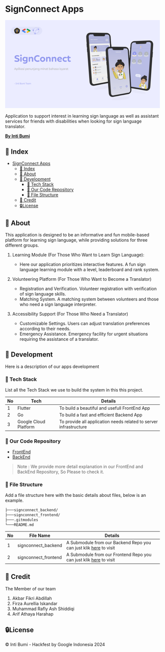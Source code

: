 # SignConnect Apps

![Alt text](/assets/Profile.svg "a title")

Application to support interest in learning sign language as well as assistant services for friends with disabilities when looking for sign language translator.

<u>**By Inti Bumi**</u>

## 📒 Index

- [SignConnect Apps](#signconnect-apps)
  - [📒 Index](#-index)
  - [🔰 About](#-about)
  - [🔧 Development](#-development)
    - [📓 Tech Stack](#-tech-stack)
    - [🔩 Our Code Repository](#-our-code-repository)
    - [📁 File Structure](#-file-structure)
  - [🌟 Credit](#-credit)
  - [🔒License](#license)

## 🔰 About

This application is designed to be an informative and fun mobile-based platform for learning sign language, while providing solutions for three different groups.

1. Learning Module (For Those Who Want to Learn Sign Language):

   - Here our application prioritizes interactive features. A fun sign language learning module with a level, leaderboard and rank system.

2. Volunteering Platform (For Those Who Want to Become a Translator)

   - Registration and Verification. Volunteer registration with verification of sign language skills.
   - Matching System. A matching system between volunteers and those who need a sign language interpreter.

3. Accessibility Support (For Those Who Need a Translator)
   - Customizable Settings. Users can adjust translation preferences according to their needs.
   - Emergency Assistance. Emergency facility for urgent situations requiring the assistance of a translator.

## 🔧 Development

Here is a description of our apps development

### 📓 Tech Stack

List all the Tech Stack we use to build the system in this this project.

| No  | Tech                  | Details                                                           |
| --- | --------------------- | ----------------------------------------------------------------- |
| 1   | Flutter               | To build a beautiful and usefull FrontEnd App                     |
| 2   | Go                    | To build a fast and efficient Backend App                         |
| 3   | Google Cloud Platform | To provide all application needs related to server infrastructure |

### 🔩 Our Code Repository

- [FrontEnd](https://github.com/AkbarFikri/signconnect_frontend)
- [BackEnd](https://github.com/AkbarFikri/signconnect_backend)

> Note : We provide more detail explanation in our FrontEnd and BackEnd Repository, So Please to check it.

### 📁 File Structure

Add a file structure here with the basic details about files, below is an example.

```
├───signconnect_backend/
├───signconnect_frontend/
├───.gitmodules
└───README.md
```

| No  | File Name            | Details                                                                                                                  |
| --- | -------------------- | ------------------------------------------------------------------------------------------------------------------------ |
| 1   | signconnect_backend  | A Submodule from our Backend Repo you can just klik [here](https://github.com/AkbarFikri/signconnect_backend) to visit   |
| 2   | signconnect_frontend | A Submodule from our Frontend Repo you can just klik [here](https://github.com/AkbarFikri/signconnect_frontend) to visit |

## 🌟 Credit

The Member of our team

1. Akbar Fikri Abdillah
2. Firza Aurellia Iskandar
3. Muhammad Rafly Ash Shiddiqi
4. Arif Athaya Harahap

## 🔒License

© Inti Bumi - Hackfest by Google Indonesia 2024

